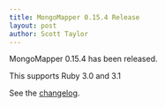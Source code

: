 ```yaml
---
title: MongoMapper 0.15.4 Release
layout: post
author: Scott Taylor
---
```


MongoMapper 0.15.4 has been released.

This supports Ruby 3.0 and 3.1

See the [changelog](https://github.com/mongomapper/mongomapper/blob/master/CHANGELOG.md#0154---2021-06-18).
